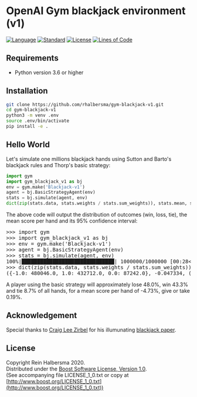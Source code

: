 # OpenAI Gym blackjack environment (v1)

[![Language](https://img.shields.io/badge/language-Python-blue.svg)](https://www.python.org/)
[![Standard](https://img.shields.io/badge/Python-3.6-blue.svg)](https://en.wikipedia.org/wiki/History_of_Python)
[![License](https://img.shields.io/badge/license-Boost-blue.svg)](https://opensource.org/licenses/BSL-1.0)
[![Lines of Code](https://tokei.rs/b1/github/rhalbersma/blackjack?category=code)](https://github.com/rhalbersma/blackjack)

## Requirements

- Python version 3.6 or higher

## Installation

```bash
git clone https://github.com/rhalbersma/gym-blackjack-v1.git
cd gym-blackjack-v1
python3 -m venv .env
source .env/bin/activate
pip install -e .
```

## Hello World

Let's simulate one millions blackjack hands using Sutton and Barto's blackjack rules and Thorp's basic strategy:

```python
import gym
import gym_blackjack_v1 as bj
env = gym.make('Blackjack-v1')
agent = bj.BasicStrategyAgent(env)
stats = bj.simulate(agent, env)
dict(zip(stats.data, stats.weights / stats.sum_weights)), stats.mean, stats.tconfint_mean()
```

The above code will output the distribution of outcomes (win, loss, tie), the mean score per hand and its 95% confidence interval:

<pre>
>>> import gym
>>> import gym_blackjack_v1 as bj
>>> env = gym.make('Blackjack-v1')
>>> agent = bj.BasicStrategyAgent(env)
>>> stats = bj.simulate(agent, env)
100%|██████████████████████████████| 1000000/1000000 [00:28<00:00, 35182.52it/s]
>>> dict(zip(stats.data, stats.weights / stats.sum_weights)), stats.mean, stats.tconfint_mean()
({-1.0: 480046.0, 1.0: 432712.0, 0.0: 87242.0}, -0.047334, (-0.049204221221545476, -0.045463778778454526))
</pre>

A player using the basic strategy will approximately lose 48.0%, win 43.3% and tie 8.7% of all hands, for a mean score per hand of -4.73%, give or take 0.19%.

## Acknowledgement

Special thanks to [Craig Lee Zirbel](https://sites.google.com/view/clzirbel/home) for his illumunating [blackjack paper](https://www.google.com/url?q=https%3A%2F%2Fwww.dropbox.com%2Fs%2Fxrntclqyx36jhis%2FBlackjack_talk_2001.pdf%3Fdl%3D0&sa=D&sntz=1&usg=AFQjCNE-4z5OXoUaqlLra9HD8rfaN-kVkQ).

## License

Copyright Rein Halbersma 2020.  
Distributed under the [Boost Software License, Version 1.0](http://www.boost.org/users/license.html).  
(See accompanying file LICENSE_1_0.txt or copy at [http://www.boost.org/LICENSE_1_0.txt](http://www.boost.org/LICENSE_1_0.txt))
